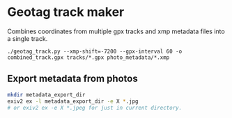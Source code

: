 # Geotag track maker

Combines coordinates from multiple gpx tracks and xmp metadata files into a single track.

```
./geotag_track.py --xmp-shift=-7200 --gpx-interval 60 -o combined_track.gpx tracks/*.gpx photo_metadata/*.xmp
```

Export metadata from photos
---------------------------
```bash
mkdir metadata_export_dir
exiv2 ex -l metadata_export_dir -e X *.jpg
# or exiv2 ex -e X *.jpeg for just in current directory.
```
